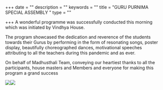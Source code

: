 +++
date = ""
description = ""
keywords = ""
title = "GURU PURNIMA SPECIAL ASSEMBLY "
type = ""

+++
A wonderful programme was successfully conducted this morning which was initiated by Vindhya House.

The program showcased the dedication and reverence of the students towards their Gurus by performing in the form of resonating songs, poster display, beautifully choreographed dances, motivational speeches attributing to all the teachers during this pandemic and as ever.

On behalf of Madhusthali Team, conveying our heartiest thanks to all the participants, house masters and Members and everyone for making this program a grand success

![](/uploads/2021/07/24/bb.jpg)![](/uploads/2021/07/24/aa.jpg)